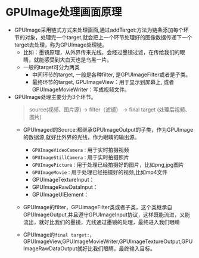# GPUImage处理画面原理

- GPUImage采用链式方式来处理画面,通过addTarget:方法为链条添加每个环节的对象，处理完一个target,就会把上一个环节处理好的图像数据传递下一个target去处理，称为GPUImage处理链。
    - 比如：墨镜原理，从外界传来光线，会经过墨镜过滤，在传给我们的眼睛，就能感受到大白天也是乌黑一片。
    - 一般的target可分为两类
        - 中间环节的target, 一般是各种filter, 是GPUImageFilter或者是子类。
        - 最终环节的target, GPUImageView：用于显示到屏幕上, 或者GPUImageMovieWriter：写成视频文件。
- GPUImage处理主要分为3个环节。
    >source(视频、图片源) -> filter（滤镜） -> final target (处理后视频、图片)
    - GPUImaged的Source:都继承GPUImageOutput的子类，作为GPUImage的数据源,就好比外界的光线，作为眼睛的输出源。
        - `GPUImageVideoCamera：`用于实时拍摄视频
        - `GPUImageStillCamera：`用于实时拍摄照片
        - `GPUImagePicture：`用于处理已经拍摄好的图片，比如png,jpg图片
        - `GPUImageMovie：`用于处理已经拍摄好的视频,比如mp4文件
        - GPUImageTextureInput：
        - GPUImageRawDataInput：
        - GPUImageUIElement：
        
    - GPUImage的filter，GPUimageFilter类或者子类，这个类继承自GPUImageOutput,并且遵守GPUImageInput协议，这样既能流进，又能流出，就好比我们的墨镜，光线通过墨镜的处理，最终进入我们眼睛
    - GPUImage的`final target:`，GPUImageView,GPUImageMovieWriter,GPUImageTextureOutput,GPUImageRawDataOutput就好比我们眼睛，最终输入目标。

